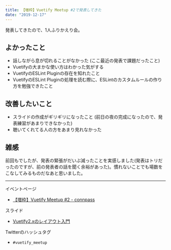 ```yaml
---
title: 【増枠】Vuetify Meetup #2で発表してきた
date: "2019-12-17"
---
```


発表してきたので、1人ふりかえり会。

## よかったこと
- 話しながら息が切れることがなかった (ここ最近の発表で課題だったこと)
- Vuetifyの大まかな使い方はわかった気がする
- VuetifyのESLint Pluginの存在を知れたこと
- VuetifyのESLint Pluginの処理を読む際に、ESLintのカスタムルールの作り方を勉強できたこと

## 改善したいこと
- スライドの作成がギリギリになったこと (前日の夜の完成になったので、発表練習があまりできなかった)
- 聴いてくれてる人の方をあまり見れなかった

## 雑感
前回もでしたが、発表の緊張がだいぶ減ったことを実感しました(発表はトリだったのですが、前の発表者の話を聞く余裕があった)。慣れないことでも場数をこなしてみるものだなあと思いました。

---

イベントページ
- [【増枠】Vuetify Meetup #2 - connpass](https://vuetify-meetup.connpass.com/event/156488/)

スライド
- [Vuetify2.xのレイアウト入門](https://yinm.github.io/slides/20191217-layouts-with-vuetify2.x/#slide=1)

Twitterのハッシュタグ
- `#vuetify_meetup`
